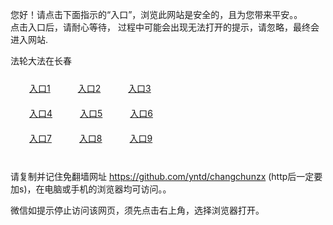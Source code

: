 您好！请点击下面指示的“入口”，浏览此网站是安全的，且为您带来平安。。 <br/>
点击入口后，请耐心等待， 过程中可能会出现无法打开的提示，请忽略，最终会进入网站. </br>

法轮大法在长春<br/>
<div style="padding:10px"><a style="margin:20px" target="_blank" href="https://d90eeg9h5xuy9.cloudfront.net/2Qpsp?tknkaydw" id="ccLink1" rel="nofollow">入口1</a> <a target="_blank" style="margin:20px" href="https://dfifzm10p5vgb.cloudfront.net/2Qpsp?tfzjz" id="ccLink2" rel="nofollow">入口2</a> <a style="margin:20px" target="_blank" href="https://d1dk89l5g21ow4.cloudfront.net/2Qpsp?jlcnteqg" id="ccLink3" rel="nofollow">入口3</a></div>

<div style="padding:10px" ><a style="margin:20px" target="_blank" href="https://d90eeg9h5xuy9.cloudfront.net/2Qpsp?tknkaydw" id="ccLink4" rel="nofollow">入口4</a> <a style="margin:20px" href="https://dfifzm10p5vgb.cloudfront.net/2Qpsp?tfzjz" target="_blank" id="ccLink5" rel="nofollow">入口5</a> <a style="margin:20px" href="https://d1dk89l5g21ow4.cloudfront.net/2Qpsp?jlcnteqg" target="_blank" id="ccLink6" rel="nofollow">入口6</a></div>

<div style="padding:10px"><a style="margin:20px" target="_blank" href="https://d90eeg9h5xuy9.cloudfront.net/2Qpsp?tknkaydw" id="ccLink7" rel="nofollow">入口7</a> <a style="margin:20px" href="https://dfifzm10p5vgb.cloudfront.net/2Qpsp?tfzjz" target="_blank" id="ccLink8" rel="nofollow">入口8</a> <a style="margin:20px" target="_blank" href="https://d1dk89l5g21ow4.cloudfront.net/2Qpsp?jlcnteqg" id="ccLink9" rel="nofollow">入口9</a></div>

<br/>



请复制并记住免翻墙网址 https://github.com/yntd/changchunzx (http后一定要加s)，在电脑或手机的浏览器均可访问。。<br/>

微信如提示停止访问该网页，须先点击右上角，选择浏览器打开。
